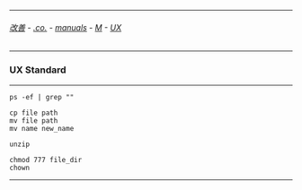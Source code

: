 
---

###### [改善](https://github.com/ttltrk/0C/blob/master/README.MD) - [.co.](https://github.com/ttltrk/PRG/blob/master/CODING.MD) - [manuals](https://github.com/ttltrk/PRG/blob/master/MAN.MD) - [M](https://github.com/ttltrk/ELSE/blob/master/M/M.MD) - [UX]()

---

### UX Standard

---

```
ps -ef | grep ""
```

```
cp file path
mv file path 
mv name new_name
```

```
unzip
```

```
chmod 777 file_dir
chown 
```

---
